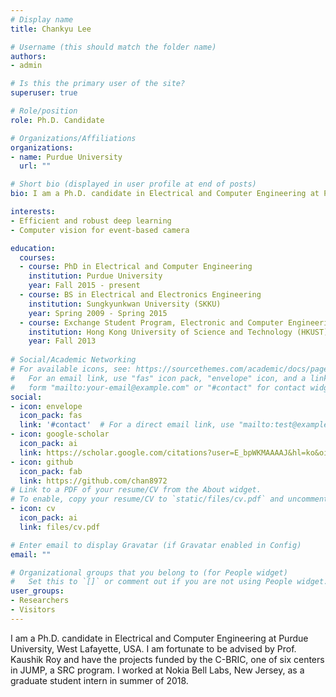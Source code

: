 ```yaml
---
# Display name
title: Chankyu Lee

# Username (this should match the folder name)
authors:
- admin

# Is this the primary user of the site?
superuser: true

# Role/position
role: Ph.D. Candidate

# Organizations/Affiliations
organizations:
- name: Purdue University
  url: ""

# Short bio (displayed in user profile at end of posts)
bio: I am a Ph.D. candidate in Electrical and Computer Engineering at Purdue University, West Lafayette, USA. I am fortunate to be advised by Prof. Kaushik Roy and have the projects funded by the C-BRIC, one of six centers in JUMP, a SRC program. I received B.S. in Electrical and Electronics Engineering from Sungkyunkwan University (SKKU), South Korea, in 2015. I also studied at Hong Kong University of Science and Technology (HKUST) as an exchange student in Fall 2013. I worked at Nokia Bell Labs, New Jersey, as a graduate student intern in summer of 2018..

interests:
- Efficient and robust deep learning
- Computer vision for event-based camera

education:
  courses:
  - course: PhD in Electrical and Computer Engineering
    institution: Purdue University
    year: Fall 2015 - present
  - course: BS in Electrical and Electronics Engineering
    institution: Sungkyunkwan University (SKKU)
    year: Spring 2009 - Spring 2015
  - course: Exchange Student Program, Electronic and Computer Engineering
    institution: Hong Kong University of Science and Technology (HKUST)
    year: Fall 2013
    
# Social/Academic Networking
# For available icons, see: https://sourcethemes.com/academic/docs/page-builder/#icons
#   For an email link, use "fas" icon pack, "envelope" icon, and a link in the
#   form "mailto:your-email@example.com" or "#contact" for contact widget.
social:
- icon: envelope
  icon_pack: fas
  link: '#contact'  # For a direct email link, use "mailto:test@example.org".
- icon: google-scholar
  icon_pack: ai
  link: https://scholar.google.com/citations?user=E_bpWKMAAAAJ&hl=ko&oi=ao
- icon: github
  icon_pack: fab
  link: https://github.com/chan8972
# Link to a PDF of your resume/CV from the About widget.
# To enable, copy your resume/CV to `static/files/cv.pdf` and uncomment the lines below.
- icon: cv
  icon_pack: ai
  link: files/cv.pdf

# Enter email to display Gravatar (if Gravatar enabled in Config)
email: ""

# Organizational groups that you belong to (for People widget)
#   Set this to `[]` or comment out if you are not using People widget.
user_groups:
- Researchers
- Visitors
---
```


I am a Ph.D. candidate in Electrical and Computer Engineering at Purdue University, West Lafayette, USA. I am fortunate to be advised by Prof. Kaushik Roy and have the projects funded by the C-BRIC, one of six centers in JUMP, a SRC program. I worked at Nokia Bell Labs, New Jersey, as a graduate student intern in summer of 2018.

